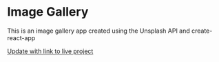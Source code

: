 # Image Gallery

This is an image gallery app created using the Unsplash API and create-react-app

[Update with link to live project](https://www.google.com)

